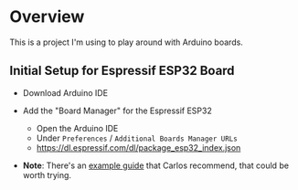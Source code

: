 # Overview

This is a project I'm using to play around with Arduino boards.

## Initial Setup for Espressif ESP32 Board

- Download Arduino IDE
- Add the "Board Manager" for the Espressif ESP32

  - Open the Arduino IDE
  - Under `Preferences` / `Additional Boards Manager URLs`
  - https://dl.espressif.com/dl/package_esp32_index.json

- **Note**: There's an [example guide](https://electricnoodlebox.com/tutorials/esp32-ttgo-dev-board-with-oled-display-tutorial/) that Carlos recommend, that could be worth trying.

